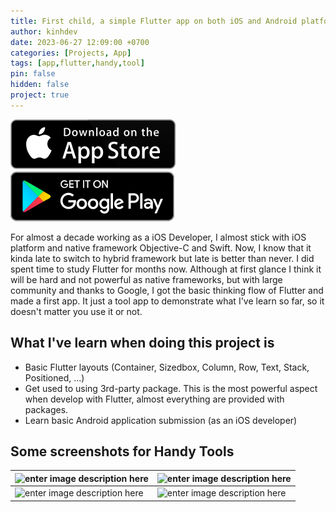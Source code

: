 ```yaml
---
title: First child, a simple Flutter app on both iOS and Android platform - Handy Tools
author: kinhdev
date: 2023-06-27 12:09:00 +0700
categories: [Projects, App]
tags: [app,flutter,handy,tool]
pin: false
hidden: false
project: true
---
```


[![appstore-link](/assets/icon/icon_app_store.svg)](https://apps.apple.com/us/app/simple-handy-tools/id6451041681)
[![playstore-link](/assets/icon/icon_google_play.svg)](https://play.google.com/store/apps/details?id=com.keeleysoft.handytools)

For almost a decade working as a iOS Developer, I almost stick with iOS platform and native framework Objective-C and Swift. Now, I know that it kinda late to switch to hybrid framework but late is better than never. I did spent time to study Flutter for months now. Although at first glance I think it will be hard and not powerful as native frameworks, but with large community and thanks to Google, I got the basic thinking flow of Flutter and made a first app. It just a tool app to demonstrate what I've learn so far, so it doesn't matter you use it or not.

## What I've learn when doing this project is

-   Basic Flutter layouts (Container, Sizedbox, Column, Row, Text, Stack, Positioned, ...)
-   Get used to using 3rd-party package. This is the most powerful aspect when develop with Flutter, almost everything are provided with packages.
-   Learn basic Android application submission (as an iOS developer)

## Some screenshots for Handy Tools

|  ![enter image description here](https://www.mediafire.com/convkey/db4f/oa4ccz40ernwgct9g.jpg)| ![enter image description here](https://www.mediafire.com/convkey/ed2b/o0ate1tayphy7nu9g.jpg) |
|--|--|
| ![enter image description here](https://www.mediafire.com/convkey/bf57/v9m3xlnptz7wxfm9g.jpg) | ![enter image description here](https://www.mediafire.com/convkey/c1db/qdrwck5iopzbmw79g.jpg) |
